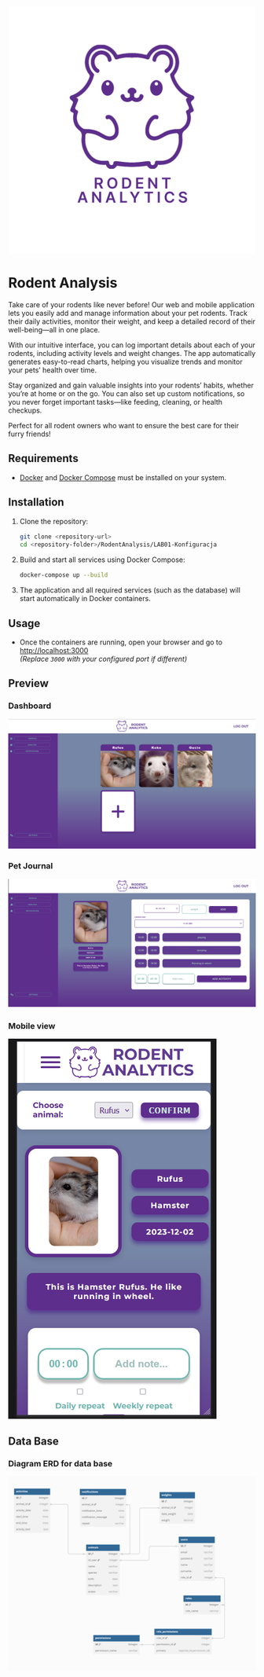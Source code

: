 ![Logo](RodentAnalysis/LAB01-KONFIGURACJA/public/img/logo.svg)

# Rodent Analysis

Take care of your rodents like never before! Our web and mobile application lets you easily add and manage information about your pet rodents. Track their daily activities, monitor their weight, and keep a detailed record of their well-being—all in one place.

With our intuitive interface, you can log important details about each of your rodents, including activity levels and weight changes. The app automatically generates easy-to-read charts, helping you visualize trends and monitor your pets’ health over time.

Stay organized and gain valuable insights into your rodents’ habits, whether you’re at home or on the go. You can also set up custom notifications, so you never forget important tasks—like feeding, cleaning, or health checkups.

Perfect for all rodent owners who want to ensure the best care for their furry friends!


## Requirements

- [Docker](https://www.docker.com/get-started) and [Docker Compose](https://docs.docker.com/compose/install/) must be installed on your system.

## Installation

1. Clone the repository:
    ```sh
    git clone <repository-url>
    cd <repository-folder>/RodentAnalysis/LAB01-Konfiguracja
    ```

2. Build and start all services using Docker Compose:
    ```sh
    docker-compose up --build
    ```

3. The application and all required services (such as the database) will start automatically in Docker containers.

## Usage

- Once the containers are running, open your browser and go to [http://localhost:3000](http://localhost:3000)  
  *(Replace `3000` with your configured port if different)*


## Preview

### Dashboard

![Dashboard](readme_img/dashboard.png)

### Pet Journal

![Pet_Journal](readme_img/pet_journal.png)

### Mobile view

![mobile](readme_img/mobile.png)

## Data Base

### Diagram ERD for data base

![diagram_ERD](readme_img/Diagram_ERD.png)
